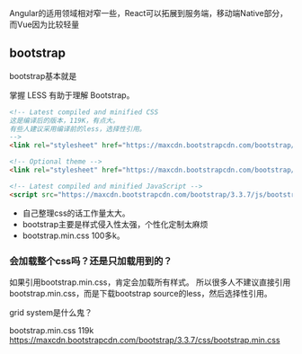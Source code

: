 


Angular的适用领域相对窄一些，React可以拓展到服务端，移动端Native部分，而Vue因为比较轻量




## bootstrap

bootstrap基本就是

掌握 LESS 有助于理解 Bootstrap。

```html
<!-- Latest compiled and minified CSS
这是编译后的版本，119K，有点大。
有些人建议采用编译前的less，选择性引用。
-->
<link rel="stylesheet" href="https://maxcdn.bootstrapcdn.com/bootstrap/3.3.7/css/bootstrap.min.css" integrity="sha384-BVYiiSIFeK1dGmJRAkycuHAHRg32OmUcww7on3RYdg4Va+PmSTsz/K68vbdEjh4u" crossorigin="anonymous">

<!-- Optional theme -->
<link rel="stylesheet" href="https://maxcdn.bootstrapcdn.com/bootstrap/3.3.7/css/bootstrap-theme.min.css" integrity="sha384-rHyoN1iRsVXV4nD0JutlnGaslCJuC7uwjduW9SVrLvRYooPp2bWYgmgJQIXwl/Sp" crossorigin="anonymous">

<!-- Latest compiled and minified JavaScript -->
<script src="https://maxcdn.bootstrapcdn.com/bootstrap/3.3.7/js/bootstrap.min.js" integrity="sha384-Tc5IQib027qvyjSMfHjOMaLkfuWVxZxUPnCJA7l2mCWNIpG9mGCD8wGNIcPD7Txa" crossorigin="anonymous"></script>
```

- 自己整理css的话工作量太大。
- bootstrap主要是样式侵入性太强，个性化定制太麻烦
- bootstrap.min.css 100多k。


### 会加载整个css吗？还是只加载用到的？

如果引用bootstrap.min.css，肯定会加载所有样式。
所以很多人不建议直接引用bootstrap.min.css，而是下载bootstrap source的less，然后选择性引用。

grid system是什么鬼？

bootstrap.min.css 119k
https://maxcdn.bootstrapcdn.com/bootstrap/3.3.7/css/bootstrap.min.css
